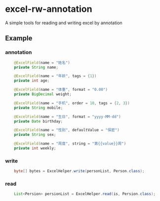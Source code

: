 # excel-rw-annotation
A simple tools for reading and writing excel by annotation

## Example

### annotation
```java
    @ExcelField(name = "姓名")
    private String name;

    @ExcelField(name = "年龄", tags = {1})
    private int age;

    @ExcelField(name = "体重", format = "0.00")
    private BigDecimal weight;

    @ExcelField(name = "手机", order = 10, tags = {2, 3})
    private String mobile;

    @ExcelField(name = "生日", format = "yyyy-MM-dd")
    private Date birthday;

    @ExcelField(name = "性别", defaultValue = "保密")
    private String sex;

    @ExcelField(name = "周度", string = "第{{value}}周")
    private int weekly;
```
### write

```java  
    byte[] bytes = ExcelHelper.write(personList, Person.class);
```  
### read

```java
    List<Persion> persionList = ExcelHelper.read(is, Persion.class);
```
    
